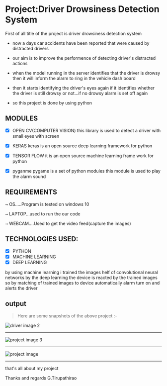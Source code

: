 # Project:Driver Drowsiness Detection System



First of all title of the project is driver drowsiness detection system 
          
* now a days car accidents have been reported that were caused by distracted drivers

* our aim is to improve the performence of detecting driver's distracted actions

* when the model running in the server identifies that the driver is drowsy then it will inform the alarm to ring in the vehicle dash board

* then it starts identifying the driver's eyes again if it identifies whether the driver is still drowsy or not...if no drowsy alarm is set off again
  
* so this project is done by using python

## MODULES
- [x] OPEN CV(COMPUTER VISION)
this library is used to detect a driver with small eyes with screen

- [x] KERAS
keras is an open source deep learning framework for python

- [x] TENSOR FLOW
it is an open source machine learning frame work for python

- [x] pyganme
pygame is a set of python modules 
this module is used to play the alarm sound 


## REQUIREMENTS
<kbd>→</kbd>  OS.....Program is tested on windows 10

<kbd>→</kbd>  LAPTOP...used to run the our code 

<kbd>→</kbd>  WEBCAM....Used to get the video feed(capture the images)


## TECHNOLOGIES USED:
- [x] PYTHON
- [x] MACHINE LEARNING
- [x] DEEP LEARNING

by using machine learning i trained the images helf of convolutional neural networks
by the  deep learning the device is reacted by the trained images 
so by matching of trained images to device automatically alarm turn on and alerts the driver


## output
 > Here are some snapshots of the above project :-

![driver image 2](https://github.com/tiruguntru/Python-Driver-s-Drowsiness-Detection-System/assets/155409716/93541dfc-069a-4eb4-acda-5cbe49591274)
- - - -
![project image 3](https://github.com/tiruguntru/Python-Driver-s-Drowsiness-Detection-System/assets/155409716/2005f604-790f-4e84-9a6e-a487048f3ead)
- - - -
![project image](https://github.com/tiruguntru/Python-Driver-s-Drowsiness-Detection-System/assets/155409716/0b60b815-8cbb-4845-8d64-c98a741c3cb4)
- - - -


that's all about my project

Thanks and regards
G.Tirupathirao
